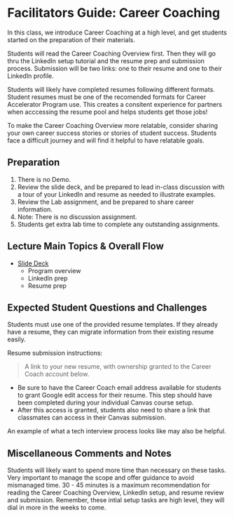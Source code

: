 # Facilitators Guide: Career Coaching

In this class, we introduce Career Coaching at a high level, and get students started on the preparation of their materials.  

Students will read the Career Coaching Overview first. Then they will go thru the LinkedIn setup tutorial and the resume prep and submission process. Submission will be two links: one to their resume and one to their LinkedIn profile.

Students will likely have completed resumes following different formats. Student resumes must be one of the recomended formats for Career Accelerator Program use. This creates a consitent experience for partners when acccessing the resume pool and helps students get those jobs!

To make the Career Coaching Overview more relatable, consider sharing your own career success stories or stories of student success. Students face a difficult journey and will find it helpful to have relatable goals.  

## Preparation
1. There is no Demo.
1. Review the slide deck, and be prepared to lead in-class discussion with a tour of your LinkedIn and resume as needed to illustrate examples. 
1. Review the Lab assignment, and be prepared to share career information.
1. Note: There is no discussion assignment. 
1. Students get extra lab time to complete any outstanding assignments. 

## Lecture Main Topics & Overall Flow
- [Slide Deck](https://docs.google.com/presentation/d/1n7udHq49ZWbwu2iC-6h_mJ3odnD-ENaNipuW0SIByu4/edit#slide=id.g2accd1c413_3_31)
  - Program overview
  - LinkedIn prep
  - Resume prep

## Expected Student Questions and Challenges

Students must use one of the provided resume templates.  If they already have a resume, they can migrate information from their existing resume easily. 

Resume submission instructions:  
> A link to your new resume, with ownership granted to the Career Coach account below.

- Be sure to have the Career Coach email address available for students to grant Google edit access for their resume. This step should have been completed during your individual Canvas course setup.
- After this access is granted, students also need to share a link that classmates can access in their Canvas submission. 

An example of what a tech interview process looks like may also be helpful.

## Miscellaneous Comments and Notes

Students will likely want to spend more time than necessary on these tasks.  Very important to manage the scope and offer guidance to avoid mismanaged time.  30 - 45 minutes is a maximum recommendation for reading the Career Coaching Overview, LinkedIn setup, and resume review and submission.  Remember, these intial setup tasks are high level, they will dial in more in the weeks to come.
